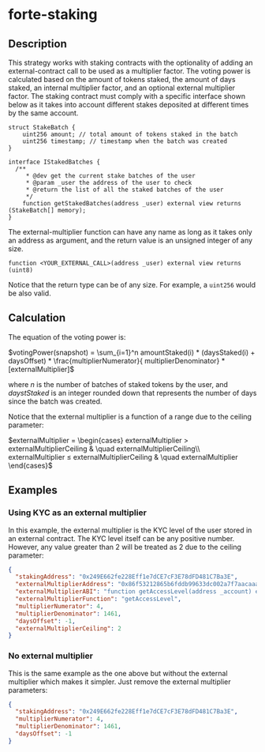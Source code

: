 # forte-staking

## Description

This strategy works with staking contracts with the optionality of adding an external-contract call to be used as a multiplier factor. The voting power is calculated based on the amount of tokens staked, the amount of days staked, an internal multiplier factor, and an optional external multiplier factor. The staking contract must comply with a specific interface shown below as it takes into account different stakes deposited at different times by the same account.

```solidity
struct StakeBatch {
    uint256 amount; // total amount of tokens staked in the batch
    uint256 timestamp; // timestamp when the batch was created
}

interface IStakedBatches {
  /**
     * @dev get the current stake batches of the user
     * @param _user the address of the user to check
     * @return the list of all the staked batches of the user
     */
    function getStakedBatches(address _user) external view returns (StakeBatch[] memory);
}
```

The external-multiplier function can have any name as long as it takes only an address as argument, and the return value is an unsigned integer of any size.

```solidity
function <YOUR_EXTERNAL_CALL>(address _user) external view returns (uint8)
```

Notice that the return type can be of any size. For example, a `uint256` would be also valid.

## Calculation

The equation of the voting power is:

$votingPower(snapshot) = \sum_{i=1}^n amountStaked(i) * (daysStaked(i) + daysOffset) * \frac{multiplierNumerator}{ multiplierDenominator} * [externalMultiplier]$

where _n_ is the number of batches of staked tokens by the user, and _daystStaked_ is an integer rounded down that represents the number of days since the batch was created.

Notice that the external multiplier is a function of a range due to the ceiling parameter:

$externalMultiplier =
  \begin{cases}
    externalMultiplier > externalMultiplierCeiling  & \quad externalMultiplierCeiling\\
    externalMultiplier ≤ externalMultiplierCeiling  & \quad externalMultiplier
  \end{cases}$

## Examples

### Using KYC as an external multiplier

In this example, the external multiplier is the KYC level of the user stored in an external contract. The KYC level itself can be any positive number. However, any value greater than 2 will be treated as 2 due to the ceiling parameter:

```json
{
  "stakingAddress": "0x249E662fe228Eff1e7dCE7cF3E78dFD481C7Ba3E",
  "externalMultiplierAddress": "0x86f53212865b6fddb99633dc002a7f7aacaaa8db",
  "externalMultiplierABI": "function getAccessLevel(address _account) external view returns (uint8)",
  "externalMultiplierFunction": "getAccessLevel",
  "multiplierNumerator": 4,
  "multiplierDenominator": 1461,
  "daysOffset": -1,
  "externalMultiplierCeiling": 2
}
```

### No external multiplier

This is the same example as the one above but without the external multiplier which makes it simpler. Just remove the external multiplier parameters:

```json
{
  "stakingAddress": "0x249E662fe228Eff1e7dCE7cF3E78dFD481C7Ba3E",
  "multiplierNumerator": 4,
  "multiplierDenominator": 1461,
  "daysOffset": -1
}
```
